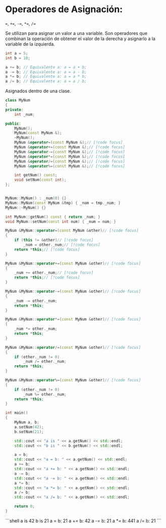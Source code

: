 # Operadores de Asignación:
`=`, `+=`, `-=`, `*=`, `/=`

Se utilizan para asignar un valor a una variable. Son operadores que combinan la operación de obtener el valor de la derecha y asignarlo a la variable de la izquierda.


```cpp
int a = 5;
int b = 10;

a += b; // Equivalente a: a = a + b;
a -= b; // Equivalente a: a = a - b;
a *= b; // Equivalente a: a = a * b;
a /= b; // Equivalente a: a = a / b;

```

Asignados dentro de una clase.

<Badge type="tip" text="MyNum.hpp" />

```cpp
class MyNum
{
private:
	int _num;

public:
	MyNum();
	MyNum(const MyNum &);
	~MyNum();
	MyNum &operator=(const MyNum &);// [!code focus]
	MyNum &operator+=(const MyNum &);// [!code focus]
	MyNum &operator-=(const MyNum &);// [!code focus]
	MyNum &operator*=(const MyNum &);// [!code focus]
	MyNum &operator/=(const MyNum &);// [!code focus]
	MyNum &operator%=(const MyNum &);// [!code focus]

	int getNum() const;
	void setNum(const int);
};
```

<Badge type="tip" text="MyNum.cpp" />

```cpp

MyNum::MyNum() : _num(0) {}
MyNum::MyNum(const MyNum &tmp) { _num = tmp._num; }
MyNum::~MyNum() {}

int MyNum::getNum() const { return _num; }
void MyNum::setNum(const int num) { _num = num; }

MyNum &MyNum::operator=(const MyNum &other)// [!code focus]
{
	if (this != &other)// [!code focus]
		_num = other._num;// [!code focus]
	return *this;// [!code focus]
}

MyNum &MyNum::operator+=(const MyNum &other)// [!code focus]
{
	_num += other._num;// [!code focus]
	return *this;// [!code focus]
}

MyNum &MyNum::operator-=(const MyNum &other)// [!code focus]
{
	_num -= other._num;
	return *this;
}

MyNum &MyNum::operator*=(const MyNum &other)// [!code focus]
{
	_num *= other._num;
	return *this;
}

MyNum &MyNum::operator/=(const MyNum &other)// [!code focus]
{
	if (other._num != 0)
		_num /= other._num;
	return *this;
}

MyNum &MyNum::operator%=(const MyNum &other)// [!code focus]
{
    if (other._num != 0)
        _num %= other._num;
    return *this;
}

```

<Badge type="tip" text="main.cpp" />

```cpp
int main()
{
	MyNum a, b;
	a.setNum(42);
	b.setNum(21);

	std::cout << "a is " << a.getNum() << std::endl;
	std::cout << "b is " << b.getNum() << std::endl;

	a = b;
	std::cout << "a = b: " << a.getNum() << std::endl;
	a += b;
	std::cout << "a += b: " << a.getNum() << std::endl;
	a -= b;
	std::cout << "a -= b: " << a.getNum() << std::endl;
	a *= b;
	std::cout << "a *= b: " << a.getNum() << std::endl;
	a /= b;
	std::cout << "a /= b: " << a.getNum() << std::endl;

	return 0;
}
```
<Badge type="info" text="output" />
```shell
a is 42
b is 21
a = b: 21
a += b: 42
a -= b: 21
a *= b: 441
a /= b: 21
```
